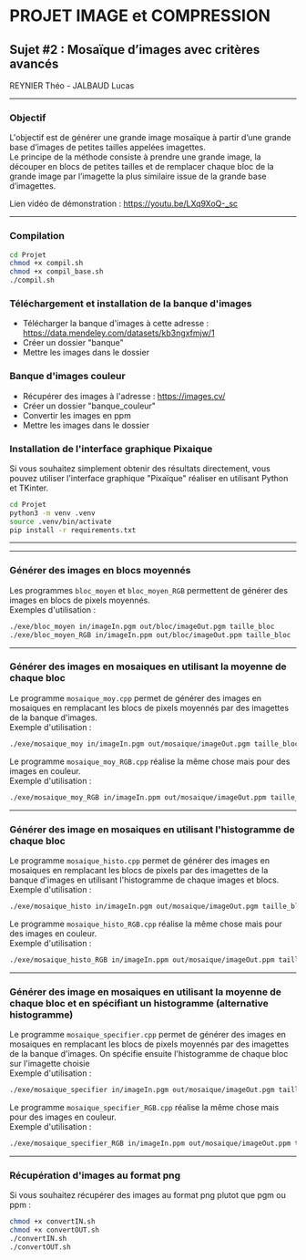 # PROJET IMAGE et COMPRESSION

## Sujet #2 : Mosaïque d’images avec critères avancés

REYNIER Théo - JALBAUD Lucas

---
### Objectif

L'objectif est de générer une grande image mosaïque à partir d’une grande base d’images de petites tailles appelées imagettes. \
Le principe de la méthode consiste à prendre une grande image, la découper en blocs de petites tailles et de remplacer chaque bloc de la grande image par l’imagette la plus similaire issue de la grande base d’imagettes.

Lien vidéo de démonstration : https://youtu.be/LXq9XoQ-_sc

---

### Compilation

```bash
cd Projet
chmod +x compil.sh
chmod +x compil_base.sh
./compil.sh
```

### Téléchargement et installation de la banque d'images

- Télécharger la banque d'images à cette adresse : https://data.mendeley.com/datasets/kb3ngxfmjw/1
- Créer un dossier "banque"
- Mettre les images dans le dossier

### Banque d'images couleur
- Récupérer des images à l'adresse : https://images.cv/
- Créer un dossier "banque_couleur"
- Convertir les images en ppm
- Mettre les images dans le dossier

### Installation de l'interface graphique Pixaique

Si vous souhaitez simplement obtenir des résultats directement, vous pouvez utiliser l'interface graphique "Pixaïque" réaliser en utilisant Python et TKinter.

```bash
cd Projet
python3 -m venv .venv
source .venv/bin/activate
pip install -r requirements.txt
```

---
---

### Générer des images en blocs moyennés

Les programmes `bloc_moyen` et `bloc_moyen_RGB` permettent de générer des images en blocs de pixels moyennés.\
Exemples d'utilisation :
```bash
./exe/bloc_moyen in/imageIn.pgm out/bloc/imageOut.pgm taille_bloc
./exe/bloc_moyen_RGB in/imageIn.ppm out/bloc/imageOut.ppm taille_bloc
```

---

### Générer des images en mosaiques en utilisant la moyenne de chaque bloc

Le programme `mosaique_moy.cpp` permet de générer des images en mosaiques en remplacant les blocs de pixels moyennés par des imagettes de la banque d'images.\
Exemple d'utilisation :
```bash
./exe/mosaique_moy in/imageIn.pgm out/mosaique/imageOut.pgm taille_bloc nombre_images
```

Le programme `mosaique_moy_RGB.cpp` réalise la même chose mais pour des images en couleur.\
Exemple d'utilisation :
```bash
./exe/mosaique_moy_RGB in/imageIn.ppm out/mosaique/imageOut.ppm taille_bloc nombre_images
```

---

### Générer des image en mosaiques en utilisant l'histogramme de chaque bloc
Le programme `mosaique_histo.cpp` permet de générer des images en mosaiques en remplacant les blocs de pixels  par des imagettes de la banque d'images en utilisant l'histogramme de chaque images et blocs.\
Exemple d'utilisation :
```bash
./exe/mosaique_histo in/imageIn.pgm out/mosaique/imageOut.pgm taille_bloc nombre_images
```

Le programme `mosaique_histo_RGB.cpp` réalise la même chose mais pour des images en couleur.\
Exemple d'utilisation :
```bash
./exe/mosaique_histo_RGB in/imageIn.ppm out/mosaique/imageOut.ppm taille_bloc nombre_images
```

---

### Générer des image en mosaiques en utilisant la moyenne de chaque bloc et en spécifiant un histogramme (alternative histogramme)
Le programme `mosaique_specifier.cpp` permet de générer des images en mosaiques en remplacant les blocs de pixels moyennés par des imagettes de la banque d'images. On spécifie ensuite l'histogramme de chaque bloc sur l'imagette choisie\
Exemple d'utilisation :
```bash
./exe/mosaique_specifier in/imageIn.pgm out/mosaique/imageOut.pgm taille_bloc nombre_images
```

Le programme `mosaique_specifier_RGB.cpp` réalise la même chose mais pour des images en couleur.\
Exemple d'utilisation :
```bash
./exe/mosaique_specifier_RGB in/imageIn.ppm out/mosaique/imageOut.ppm taille_bloc nombre_images
```

---

### Récupération d'images au format png

Si vous souhaitez récupérer des images au format png plutot que pgm ou ppm :

```bash
chmod +x convertIN.sh
chmod +x convertOUT.sh
./convertIN.sh
./convertOUT.sh
```
